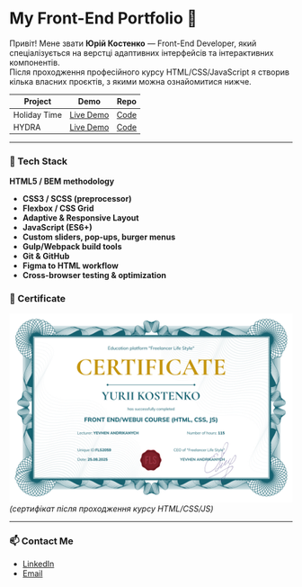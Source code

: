 # My Front-End Portfolio 🚀  

 Привіт! Мене звати **Юрій Костенко** — Front-End Developer, який спеціалізується 
на верстці адаптивних інтерфейсів та інтерактивних компонентів.  
 Після проходження професійного курсу HTML/CSS/JavaScript я створив кілька власних
проєктів, з якими можна ознайомитися нижче.

| Project | Demo | Repo |
|---------|------|------|
| Holiday Time | [Live Demo](https://yurikostenko.github.io/portfolio/holiday-time/) | [Code](https://github.com/yurikostenko/portfolio/tree/main/holiday-time) |
| HYDRA | [Live Demo](https://yurikostenko.github.io/portfolio/hydra/dist/) | [Code](https://github.com/yurikostenko/portfolio/tree/main/hydra) |

---

### 🧰 Tech Stack

 **HTML5 / BEM methodology**
- **CSS3 / SCSS (preprocessor)**  
- **Flexbox / CSS Grid**
- **Adaptive & Responsive Layout**
- **JavaScript (ES6+)**  
- **Custom sliders, pop-ups, burger menus**
- **Gulp/Webpack build tools**
- **Git & GitHub**
- **Figma to HTML workflow**
- **Cross-browser testing & optimization**

### 📜 Certificate

![Certificate](./certificate.png)  
_(сертифікат після проходження курсу HTML/CSS/JS)_

---

### 📫 Contact Me

- [LinkedIn](https://www.linkedin.com/in/%D1%8E%D1%80%D1%96%D0%B9-%D0%BA%D0%BE%D1%81%D1%82%D0%B5%D0%BD%D0%BA%D0%BE-061247309/)
- [Email](mailto:papayy3@gmail.com)

